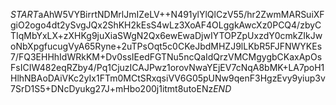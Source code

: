 $START$aAhW5VYBirrtNDMrlJmIZeLV++N491ylYlQlCzV55/hr2ZwmMARSuiXFgiO2ogo4dt2ySvgJQx2ShKH2kEsS4wLz3XoAF4OLggkAwcXz0PCQ4/zbyCTIqMbYxLX+zXHKg9juXiaSWgN2Qx6ewEwaDjwIYTOPZpUxzdY0cmkZIkJwoNbXpgfucugVyA65Ryne+2uTPsOqt5c0CKeJbdMHZJ9lLKbR5FJFNWYKEs7/FQ3EHHhIdWRkKM+Dv0ssIEedFGTNu5ncQaIdQrzVMCMgygbCKaxApOsFsICIW482eqRZby4/Pq1CjuzICAJPwz1orovNwaYEjEV7cNqA8bMK+LA7poH1HlhNBAoDAiVKc2yIx1FTm0MCtSRxqsiVV6G05pUNw9qenF3HgzEvy9yiup3v7SrD1S5+DNcDyukg27J+mHbo200j1itmt8utoENz$END$